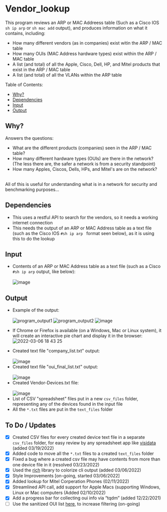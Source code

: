 # Vendor_lookup
This program reviews an ARP or MAC Addreess table (Such as a Cisco IOS ```sh ip arp``` or ```sh mac add``` output), and produces information on what it contains, including:
* How many different vendors (as in companies) exist witin the ARP / MAC table
* How many OUIs (MAC Address hardware types) exist within the ARP  / MAC table
* A list (and total) of all the Apple, Cisco, Dell, HP, and Mitel products that exist in the ARP / MAC table
* A list (and total) of all the VLANs within the ARP table

Table of Contents:
  - [Why?](#why)
  - [Dependencies](#dependencies)
  - [Input](#input)
  - [Output](#output)

## Why?
Answers the questions:
* What are the different products (companies) seen in the ARP / MAC table?
* How many different hardware types (OUIs) are there in the network? (The less there are, the safer a network is from a security standpoint)
* How many Apples, Ciscos, Dells, HPs, and Mitel's are on the network?
<br>
All of this is useful for understanding what is in a network for security and benchmarking purposes... <br>

## Dependencies 
* This uses a restful API to search for the vendors, so it needs a working internet connection
* This needs the output of an ARP or MAC Address table as a text file (such as the Cisco IOS ```#sh ip arp ``` format seen below), as it is using this to do the lookup
## Input
* Contents of an ARP or MAC Address table as a text file (such as a Cisco ```#sh ip arp``` output, like below):</br></br>
 ![image](https://user-images.githubusercontent.com/48565067/144638643-f26b64fe-e992-4163-a0a9-a1c90b0b6028.png)
## Output
* Example of the output: </br></br>
![program_output1](https://user-images.githubusercontent.com/48565067/156947568-60770c6b-f270-4087-abbc-7c7c40043439.png)
![program_output2](https://user-images.githubusercontent.com/48565067/156942018-807a5762-dcb8-49b0-b8df-fc33dec61433.png)
![image](https://user-images.githubusercontent.com/48565067/159778884-924f1c9c-ecf6-46ea-88aa-c4529eb741c3.png)

 - If Chrome or Firefox is available (on a Windows, Mac or Linux system), it will create an interactive pie chart and display it in the browser:
 ![2022-03-06 18 43 25](https://user-images.githubusercontent.com/48565067/156947443-4510c608-b49f-4f3c-a8c9-60da13627ba6.png)
 * Created text file "company_list.txt" output:</br></br>
 ![image](https://user-images.githubusercontent.com/48565067/144633574-5bc13c04-a712-490d-b186-a30b4d9d8a73.png)
* Created text file "oui_final_list.txt" output:</br></br>
 ![image](https://user-images.githubusercontent.com/48565067/144633706-24bbe2ef-6965-4847-b3a9-0f22242ff95f.png)
* Created Vendor-Devices.txt file:</br></br>
  ![image](https://user-images.githubusercontent.com/48565067/144880526-74cc7658-ae97-4841-812e-24f4f274525d.png)
* List of CSV "spreadsheet" files put in a new ```csv_files``` folder, representing any of the devices found in the input file
* All the ```*.txt``` files are put in the ```text_files``` folder 

## To Do / Updates
- [x] Created CSV files for every created device text file in a separate ```csv_files``` folder, for easy review by any spreadsheet app like [visidata](https://www.visidata.org) (added 03/19/2022)
- [x] Added code to move all the ```*.txt``` files to a created ```text_files``` folder
- [x] Fixed a bug where a created csv file may have contents from more than one device file in it (resolved 03/23/2022)
- [x] Used the [rich](https://github.com/Textualize/rich) library to colorize cli output (added 03/06/2022)
- [x] Style Improvements [on-going, started 03/06/2022]
- [x] Added lookup for Mitel Corperation Phones (02/11/2022)
- [x] Streamlined API call, add support for Apple Macs (supporting Windows, Linux or Mac computers (Added 02/10/2022)
- [x] Add a progress bar for collecting oui info via “tqdm” (added 12/22/2021)
- [ ] Use the sanitized OUI list [here](https://linuxnet.ca/ieee/oui/), to increase filtering (on-going)
